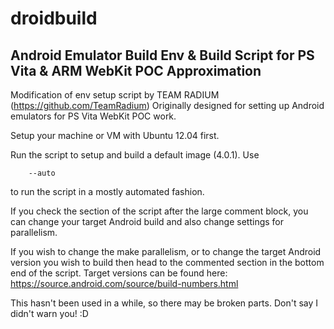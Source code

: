 droidbuild
========

Android Emulator Build Env & Build Script for PS Vita & ARM WebKit POC Approximation 
-------
Modification of env setup script by TEAM RADIUM (https://github.com/TeamRadium)
Originally designed for setting up Android emulators for PS Vita WebKit POC work.

Setup your machine or VM with Ubuntu 12.04 first.

Run the script to setup and build a default image (4.0.1).
Use
```
    --auto    
```
to run the script in a mostly automated fashion.

If you check the section of the script after the large comment block, you can change your target Android build and also change settings for parallelism.

If you wish to change the make parallelism, or to change the target Android version you wish to build then head to the commented section in the bottom end of the script.
Target versions can be found here: https://source.android.com/source/build-numbers.html

This hasn't been used in a while, so there may be broken parts. Don't say I didn't warn you! :D
